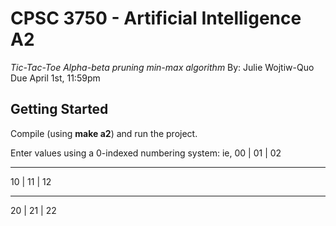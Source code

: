 # CPSC 3750 - Artificial Intelligence A2
*Tic-Tac-Toe Alpha-beta pruning min-max algorithm*
By: Julie Wojtiw-Quo
Due April 1st, 11:59pm

## Getting Started

Compile (using **make a2**) and run the project.

Enter values using a 0-indexed numbering system:
ie,
00 | 01 | 02
__ __ __ __
10 | 11 | 12
__ __ __ __ 
20 | 21 | 22
